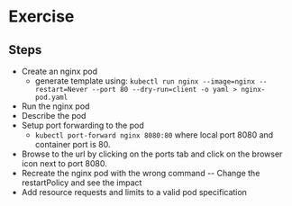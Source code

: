 # Exercise

## Steps

- Create an nginx pod
  - generate template using: `kubectl run nginx --image=nginx --restart=Never --port 80 --dry-run=client -o yaml > nginx-pod.yaml`
- Run the nginx pod
- Describe the pod
- Setup port forwarding to the pod
  - `kubectl port-forward nginx 8080:80` where local port 8080 and container port is 80.
- Browse to the url by clicking on the ports tab and click on the browser icon next to port 8080.
- Recreate the nginx pod with the wrong command
-- Change the restartPolicy and see the impact
- Add resource requests and limits to a valid pod specification
